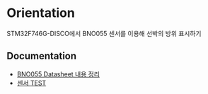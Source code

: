 # Orientation

STM32F746G-DISCO에서 BNO055 센서를 이용해 선박의 방위 표시하기



## Documentation

- [BNO055 Datasheet 내용 정리](./doc/datasheet/README.md)
- [센서 TEST](./doc/test/README.md)
